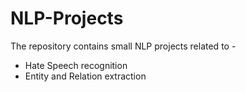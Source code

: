 # NLP-Projects
The repository contains small NLP projects related to - 
- Hate Speech recognition
- Entity and Relation extraction
